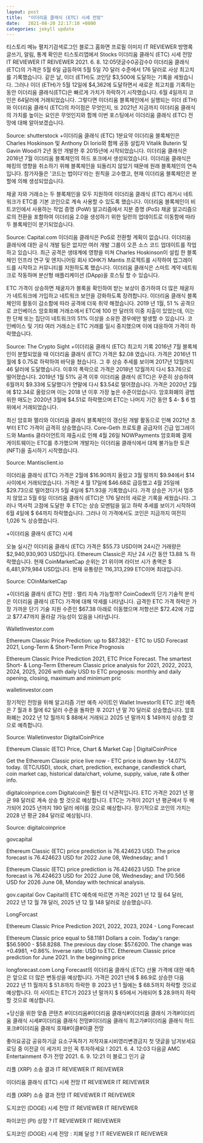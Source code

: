 ```yaml
---
layout: post
title:  "이더리움 클래식 (ETC) 시세 전망"
date:   2021-08-20 22:17:10 +0800
categories: jekyll update
---
```

티스토리 메뉴 펼치기검색로그인
블로그 홈화면
프로필 이미지
IT REVIEWER
방명록
글쓰기, 알림, 통계 확인은 티스토리앱에서
Stocks
이더리움 클래식 (ETC) 시세 전망
IT REVIEWER IT REIVEWER
2021. 6. 8. 12:05댓글수0공감수0
이더리움 클래식 (ETC)의 가격은 5월 6일 급등하여 5월 5일 70 달러 수준에서 176 달러로 사상 최고치를 기록했습니다. 같은 날, 이더 (ETH)도 코인당 $3,500에 도달하는 기록을 세웠습니다. 그러나 이더 (ETH)가 5월 12일에 $4,362에 도달하면서 새로운 최고치를 기록하는 동안 이더리움 클래식(ETC)은 빠르게 가치가 하락하기 시작했습니다. 6월 4일까지 코인은 64달러에 거래되었습니다. 그렇다면 이더리움 블록체인에서 실행되는 이더 (ETH)와 이더리움 클래식 (ETC)의 차이점은 무엇인지, 또 2021년 지금까지 이더리움 클래식의 가치를 높이는 요인은 무엇인지와 함께 이번 포스팅에서 이더리움 클래식 (ETC) 전망에 대해 알아보겠습니다.

 


Source: shutterstock
+이더리움 클래식 (ETC) 1분요약
이더리움 블록체인은 Charles Hoskinson 및 Anthony Di Iorio와 함께 공동 설립자 Vitalik Buterin 및 Gavin Wood가 2년 동안 개발한 후 2015년에 시작되었습니다. 이더리움 클래식은 2016년 7월 이더리움 블록체인의 하드 포크에서 생성되었습니다. 이더리움 클래식은 해킹의 영향을 취소하기 위해 블록체인을 되돌리지 않았기 때문에 원래 블록체인의 연속입니다. 참가자들은 '코드는 법이다'라는 원칙을 고수했고, 현재 이더리움 블록체인은 분할에 의해 생성되었습니다.

채굴 자와 거래소는 두 블록체인을 모두 지원하여 이더리움 클래식 (ETC) 레거시 네트워크가 ETC를 기본 코인으로 계속 사용할 수 있도록 했습니다. 이더리움 블록체인이 비트코인에서 사용하는 작업 증명 (PoW) 알고리즘에서 지분 증명 (PoS) 채굴 알고리즘으로의 전환을 포함하여 이더리움 2.0을 생성하기 위한 일련의 업데이트로 이동함에 따라 두 블록체인이 분기되었습니다.

 


Source: Capital.com
이더리움 클래식은 PoS로 전환할 계획이 없습니다. 이더리움 클래식에 대한 공식 개발 팀은 없지만 여러 개발 그룹이 오픈 소스 코드 업데이트를 작업하고 있습니다. 최근 공격은 생태계에 영향을 미쳐 Charles Hoskinson이 설립 한 블록체인 인프라 연구 및 엔지니어링 회사 IOHK가 Mantis 프로젝트를 시작하여 업그레이드를 시작하고 커뮤니티를 지원하도록 했습니다. 이더리움 클래식은 스마트 계약 네트워크로 작동하며 분산형 애플리케이션 (DApp)을 호스팅 할 수 있습니다.

ETC 가격이 상승하면 채굴자가 블록을 확인하여 받는 보상이 증가하여 더 많은 채굴자가 네트워크에 가입하고 네트워크 보안을 강화하도록 장려합니다. 이더리움 클래식 블록체인의 활동이 감소함에 따라 공격에 더욱 취약 해졌습니다. 2019 년 1월, 51 % 공격으로 코인베이스 암호화폐 거래소에서 ETC에 100 만 달러의 이중 지출이 있었는데, 이는 한 단체 또는 집단이 네트워크의 51% 이상을 소유한 경우에만 발생할 수 있습니다. 코인베이스 및 기타 여러 거래소는 ETC 거래를 일시 중지했으며 이에 대응하여 가격이 하락했습니다.

 


Source: The Crypto Sight
+이더리움 클래식 (ETC) 최고치 기록
2016년 7월 블록체인이 분할되었을 때 이더리움 클래식 (ETC) 가격은 $2.08 였습니다. 가격은 2016년 11월에 $ 0.75로 하락하여 바닥을 쳤습니다. 그 후 상승 추세를 보이며 2017년 12월까지 46 달러에 도달했습니다. 이후의 폭락으로 가격은 2018년 12월까지 다시 $3.76으로 떨어졌습니다. 2019년 1월 51% 공격 이후 이더리움 클래식 (ETC)은 꾸준히 상승하여 6월까지 $9.33에 도달했다가 연말에 다시 $3.54로 떨어졌습니다. 가격은 2020년 2월에 $12.34로 올랐으며 이는 2018 년 이후 가장 높은 수준이었습니다. 암호화폐의 광범위한 매도는 2020년 3월에 $4.51로 하락했으며 ETC는 나머지 기간 동안 $ 4- $ 6 범위에서 거래되었습니다.

최신 암호화 랠리와 이더리움 클래식 블록체인의 갱신된 개발 활동으로 인해 2021년 초부터 ETC 가격이 급격히 상승했습니다. Core-Geth 프로토콜 공급자의 긴급 업그레이드와 Mantis 클라이언트의 재출시로 인해 4월 26일 NOWPayments 암호화폐 결제 게이트웨이는 ETC를 추가했으며 개발자는 이더리움 클래식에서 대체 불가능한 토큰 (NFT)을 출시하기 시작했습니다.

 


Source: Mantisclient.io
 

이더리움 클래식 (ETC) 가격은 2월에 $16.90까지 올랐고 3월 말까지 $9.94에서 $14 사이에서 거래되었습니다. 가격은 4 월 17일에 $46.68로 급등했고 4월 25일에 $29.73으로 떨어졌다가 5월 4일에 $71.93을 기록했습니다. 가격 상승은 거기서 멈추지 않았고 5월 6일 이더리움 클래식 (ETC)은 176 달러의 새로운 기록을 세웠습니다. 그러나 역사적 고점에 도달한 후 ETC는 상승 모멘텀을 잃고 하락 추세를 보이기 시작하여 6월 4일에 $ 64까지 하락했습니다. 그러나 이 가격에서도 코인은 지금까지 여전히 1,026 % 상승했습니다. 

+이더리움 클래식 (ETC) 시세

오늘 실시간 이더리움 클래식 (ETC) 가격은 $55.73 USD이며 24시간 거래량은 $2,940,930,903 USD입니다. Ethereum Classic은 지난 24 시간 동안 13.88 % 하락했습니다. 현재 CoinMarketCap 순위는 21 위이며 라이브 시가 총액은 $ 6,481,979,984 USD입니다. 현재 유통량은 116,313,299 ETC이며 최대입니다. 

 


Source: COinMarketCap
 

+이더리움 클래식 (ETC) 전망 : 랠리 지속 가능할까?
CoinCodex의 단기 기술적 분석은 이더리움 클래식 (ETC) 가격에 대해 약세를 나타냅니다. 급격한 ETC 가격 하락은 가장 가까운 단기 기술 지원 수준인 $67.38 아래로 이동했으며 저항선은 $72.42에 가깝고 $77.47까지 올라갈 가능성이 있음을 나타냅니다.

 

WalletInvestor.com

 
Ethereum Classic Price Prediction: up to $87.382! - ETC to USD Forecast 2021, Long-Term & Short-Term Price Prognosis

Ethereum Classic Price Prediction 2021, ETC Price Forecast. The smartest Short- & Long-Term Ethereum Classic price analysis for 2021, 2022, 2023, 2024, 2025, 2026 with daily USD to ETC prognosis: monthly and daily opening, closing, maximum and minimum pric

walletinvestor.com
 

장기적인 전망을 위해 알고리즘 기반 예측 사이트인 Wallet Investor의 ETC 코인 예측은 7 월과 8 월에 62 달러 수준을 돌파한 후 2021 년 말 70 달러로 상승했습니다. 암호 화폐는 2022 년 12 월까지 $ 88에서 거래되고 2025 년 말까지 $ 149까지 상승할 것으로 예측합니다.

 


Source: Walletinvestor
DigitalCoinPrice

 
Ethereum Classic (ETC) Price, Chart & Market Cap | DigitalCoinPrice

Get the Ethereum Classic price live now - ETC price is down by -14.07% today. (ETC/USD), stock, chart, prediction, exchange, candlestick chart, coin market cap, historical data/chart, volume, supply, value, rate & other info.

digitalcoinprice.com
Digitalcoin은 훨씬 더 낙관적입니다. ETC 가격은 2021 년 평균 98 달러로 계속 상승 할 것으로 예상합니다. ETC는 가격이 2021 년 평균에서 두 배가되어 2025 년까지 190 달러 에이를 것으로 예상합니다. 장기적으로 코인의 가치는 2028 년 평균 284 달러로 예상됩니다.

 


Source: digitalcoinprice
 

govcapital

 
Ethereum Classic (ETC) price prediction is 76.424623 USD. The price forecast is 76.424623 USD for 2022 June 08, Wednesday; and 1

Ethereum Classic (ETC) price prediction is 76.424623 USD. The price forecast is 76.424623 USD for 2022 June 08, Wednesday; and 170.566 USD for 2026 June 08, Monday with technical analysis.

gov.capital
Gov Capital의 ETC 예측에 따르면 가격은 2021 년 12 월 64 달러, 2022 년 12 월 78 달러, 2025 년 12 월 148 달러로 상승했습니다.

 

LongForcast

 
Ethereum Classic Price Prediction 2021, 2022, 2023, 2024 - Long Forecast

Ethereum Classic price equal to 58.1181 Dollars a coin. Today's range: $56.5900 - $58.8288. The previous day close: $57.6200. The change was +0.4981, +0.86%. Inverse rate: USD to ETC. Ethereum Classic price prediction for June 2021. In the beginning price

longforecast.com
Long Forecast의 이더리움 클래식 (ETC) 선물 가격에 대한 예측은 앞으로 더 많은 변동성을 예상합니다. 가격은 2021 년에 $ 86.9로 상승한 다음 2022 년 11 월까지 $ 51.8까지 하락한 후 2023 년 1 월에는 $ 68.5까지 하락할 것으로 예상합니다. 이 사이트는 ETC가 2023 년 말까지 $ 65에서 거래되어 $ 28.9까지 하락할 것으로 예상합니다.

 

+당신을 위한 맞춤 콘텐츠
#이더리움#이더리움 클래식#이더리움 클래식 가격#이더리움 클래식 시세#이더리움 클래식 전망#이더리움 클래식 최고가#이더리움 클래식 하드포크#이더리움 클래식 호재#이클#이클 전망

좋아요공감
공유하기글 요소구독하기
저작자표시비영리변경금지
첫 댓글을 남겨보세요
로딩 중
이전글
이 세가지 코인 꼭 투자하세요 !
2021. 6. 4. 12:03
다음글
AMC Entertainment 주가 전망
2021. 6. 9. 12:21
이 블로그 인기 글

리플 (XRP) 소송 결과
IT REVIEWER IT REIVEWER

이더리움 클래식 (ETC) 시세 전망
IT REVIEWER IT REIVEWER

리플 (XRP) 소송 결과 전망
IT REVIEWER IT REIVEWER

도지코인 (DOGE) 시세 전망
IT REVIEWER IT REIVEWER

파이코인 (PI) 상장 ?
IT REVIEWER IT REIVEWER

도지코인 (DOGE) 시세 전망 : 지폐 달성 ?
IT REVIEWER IT REIVEWER